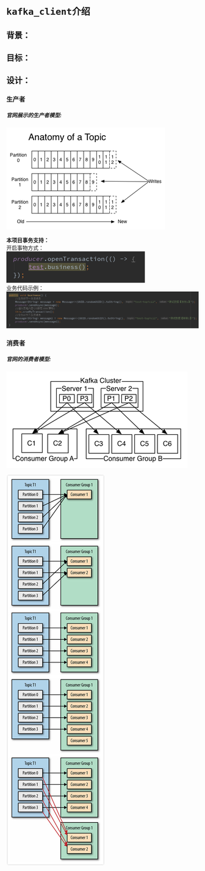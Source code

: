 # `kafka_client介绍`
## **背景：**


## **目标：**


## **设计：**
### **生产者**
##### 官网展示的生产者模型:
![image](./image/生产者模型.png)<br>

**本项目事务支持：**<br>
开启事物方式：<br>
![image](./image/事务1.png)<br>
业务代码示例：<br>
![image](./image/事务2.png)<br>


### **消费者**
##### 官网的消费者模型:
![image](./image/消费者模型.png)<br>

![image](./image/消费者模型2.jpg)<br>